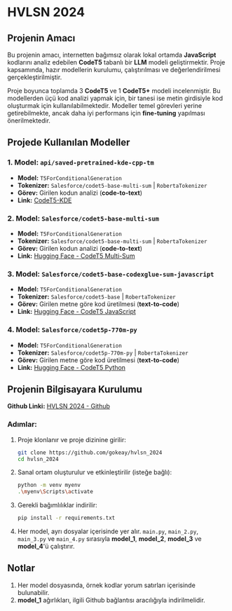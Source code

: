 # HVLSN 2024

## Projenin Amacı
Bu projenin amacı, internetten bağımsız olarak lokal ortamda **JavaScript** kodlarını analiz edebilen **CodeT5** tabanlı bir **LLM** modeli geliştirmektir. Proje kapsamında, hazır modellerin kurulumu, çalıştırılması ve değerlendirilmesi gerçekleştirilmiştir.

Proje boyunca toplamda 3 **CodeT5** ve 1 **CodeT5+** modeli incelenmiştir. Bu modellerden üçü kod analizi yapmak için, bir tanesi ise metin girdisiyle kod oluşturmak için kullanılabilmektedir. Modeller temel görevleri yerine getirebilmekte, ancak daha iyi performans için **fine-tuning** yapılması önerilmektedir.

## Projede Kullanılan Modeller
### 1. Model: `api/saved-pretrained-kde-cpp-tm`
- **Model:** `T5ForConditionalGeneration`
- **Tokenizer:** `Salesforce/codet5-base-multi-sum` | `RobertaTokenizer`
- **Görev:** Girilen kodun analizi (**code-to-text**)
- **Link:** [CodeT5-KDE](https://github.com/tm243/CodeT5-KDE)

### 2. Model: `Salesforce/codet5-base-multi-sum`
- **Model:** `T5ForConditionalGeneration`
- **Tokenizer:** `Salesforce/codet5-base-multi-sum` | `RobertaTokenizer`
- **Görev:** Girilen kodun analizi (**code-to-text**)
- **Link:** [Hugging Face - CodeT5 Multi-Sum](https://huggingface.co/Salesforce/codet5-base-multi-sum)

### 3. Model: `Salesforce/codet5-base-codexglue-sum-javascript`
- **Model:** `T5ForConditionalGeneration`
- **Tokenizer:** `Salesforce/codet5-base` | `RobertaTokenizer`
- **Görev:** Girilen metne göre kod üretilmesi (**text-to-code**)
- **Link:** [Hugging Face - CodeT5 JavaScript](https://huggingface.co/Salesforce/codet5-base-codexglue-sum-javascript)

### 4. Model: `Salesforce/codet5p-770m-py`
- **Model:** `T5ForConditionalGeneration`
- **Tokenizer:** `Salesforce/codet5p-770m-py` | `RobertaTokenizer`
- **Görev:** Girilen metne göre kod üretilmesi (**text-to-code**)
- **Link:** [Hugging Face - CodeT5 Python](https://huggingface.co/Salesforce/codet5p-770m-py)

## Projenin Bilgisayara Kurulumu
**Github Linki:** [HVLSN 2024 - Github](https://github.com/gokeay/hvlsn_2024)

### Adımlar:
1. Proje klonlanır ve proje dizinine girilir:
    ```bash
    git clone https://github.com/gokeay/hvlsn_2024
    cd hvlsn_2024
    ```

2. Sanal ortam oluşturulur ve etkinleştirilir (isteğe bağlı):
    ```bash
    python -m venv myenv
    .\myenv\Scripts\activate
    ```

3. Gerekli bağımlılıklar indirilir:
    ```bash
    pip install -r requirements.txt
    ```

4. Her model, ayrı dosyalar içerisinde yer alır. `main.py`, `main_2.py`, `main_3.py` ve `main_4.py` sırasıyla **model_1**, **model_2**, **model_3** ve **model_4**'ü çalıştırır.

## Notlar
1. Her model dosyasında, örnek kodlar yorum satırları içerisinde bulunabilir.
2. **model_1** ağırlıkları, ilgili Github bağlantısı aracılığıyla indirilmelidir.
